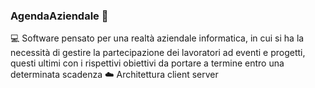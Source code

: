 ### AgendaAziendale 📒
💻 Software pensato per una realtà aziendale informatica, in cui si ha la necessità di gestire la partecipazione dei lavoratori ad eventi e progetti, questi ultimi con i rispettivi obiettivi da portare a termine entro una determinata scadenza
☁️ Architettura client server
